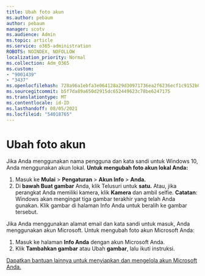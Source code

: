 ```yaml
---
title: Ubah foto akun
ms.author: pebaum
author: pebaum
manager: scotv
ms.audience: Admin
ms.topic: article
ms.service: o365-administration
ROBOTS: NOINDEX, NOFOLLOW
localization_priority: Normal
ms.collection: Adm_O365
ms.custom:
- "9001439"
- "3437"
ms.openlocfilehash: 728a96a1ebfa3e064128a29d30971736ea2f6236ecf1c9152b0a542efdc032e2
ms.sourcegitcommit: b5f7da89a650d2915dc652449623c78be6247175
ms.translationtype: MT
ms.contentlocale: id-ID
ms.lasthandoff: 08/05/2021
ms.locfileid: "54018765"
---
```

# <a name="change-account-picture"></a>Ubah foto akun

Jika Anda menggunakan nama pengguna dan kata sandi untuk Windows 10, Anda menggunakan akun lokal. **Untuk mengubah foto akun lokal Anda:**

1. Masuk ke **Mulai**  >  **Pengaturan**  >  **Akun Info**  >  **Anda.**
2. Di **bawah Buat gambar** Anda, klik Telusuri untuk **satu.** Atau, jika perangkat Anda memiliki kamera, klik **Kamera** dan ambil selfie. 
    **Catatan**: Windows akan mengingat tiga gambar terakhir yang telah Anda gunakan. Klik gambar di halaman Info Anda untuk beralih ke gambar tersebut.

Jika Anda menggunakan alamat email dan kata sandi untuk masuk, Anda menggunakan akun Microsoft. Untuk mengubah foto akun Microsoft Anda:

1. Masuk ke halaman **Info Anda** dengan akun Microsoft Anda.
2. Klik **Tambahkan gambar** atau Ubah **gambar**, lalu ikuti instruksi.

[Dapatkan bantuan lainnya untuk menyiapkan dan mengelola akun Microsoft Anda.](https://support.microsoft.com/products/microsoft-account?category=manage-account)
